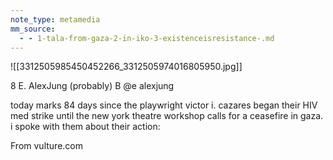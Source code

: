 ```yaml
---
note_type: metamedia
mm_source:
  - - 1-tala-from-gaza-2-in-iko-3-existenceisresistance-.md
---
```


![[3312505985450452266_3312505974016805950.jpg]]

8 E. AlexJung (probably)
B @e alexjung

today marks 84 days since the playwright victor
i. cazares began their HIV med strike until the
new york theatre workshop calls for a ceasefire
in gaza. i spoke with them about their action:

From vulture.com

